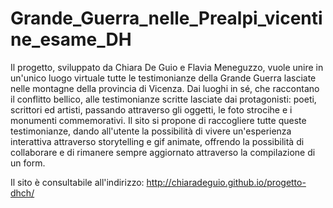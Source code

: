 # Grande_Guerra_nelle_Prealpi_vicentine_esame_DH
Il progetto, sviluppato da Chiara De Guio e Flavia Meneguzzo, vuole unire in un'unico luogo virtuale tutte le testimonianze della Grande Guerra lasciate nelle montagne della provincia di Vicenza. Dai luoghi in sé, che raccontano il conflitto bellico, alle testimonianze scritte lasciate dai protagonisti: poeti, scrittori ed artisti, passando attraverso gli oggetti, le foto strocihe e i monumenti commemorativi. 
Il sito si propone di raccogliere tutte queste testimonianze, dando all'utente la possibilità di vivere un'esperienza interattiva attraverso storytelling e gif animate, offrendo la possibilità di collaborare e di rimanere sempre aggiornato attraverso la compilazione di un form. 

Il sito è consultabile all'indirizzo: http://chiaradeguio.github.io/progetto-dhch/

